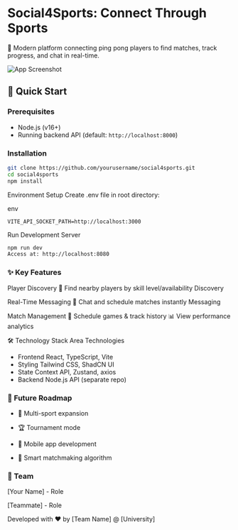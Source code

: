 # Social4Sports: Connect Through Sports  

🏓 Modern platform connecting ping pong players to find matches, track progress, and chat in real-time.  

![App Screenshot](public/app-screenshot.png)  

## 🚀 Quick Start  

### Prerequisites  
- Node.js (v16+)  
- Running backend API (default: `http://localhost:8000`)  

### Installation  
```bash
git clone https://github.com/yourusername/social4sports.git  
cd social4sports  
npm install
```

Environment Setup
Create .env file in root directory:

env
```VITE_API_URL=http://localhost:8000  
VITE_API_SOCKET_PATH=http://localhost:3000
```
Run Development Server
```bash
npm run dev  
Access at: http://localhost:8080
```

### ✨ Key Features
Player Discovery
📍 Find nearby players by skill level/availability
Discovery

Real-Time Messaging
💬 Chat and schedule matches instantly
Messaging

Match Management
📅 Schedule games & track history
📊 View performance analytics

🛠️ Technology Stack
Area	Technologies
- Frontend	React, TypeScript, Vite
- Styling	Tailwind CSS, ShadCN UI
- State	Context API, Zustand, axios
- Backend	Node.js API (separate repo)

### 🌟 Future Roadmap
- 🎾 Multi-sport expansion

- 🏆 Tournament mode

- 📱 Mobile app development

- 🤖 Smart matchmaking algorithm

### 👥 Team
[Your Name] - Role

[Teammate] - Role



Developed with ❤️ by [Team Name] @ [University]
